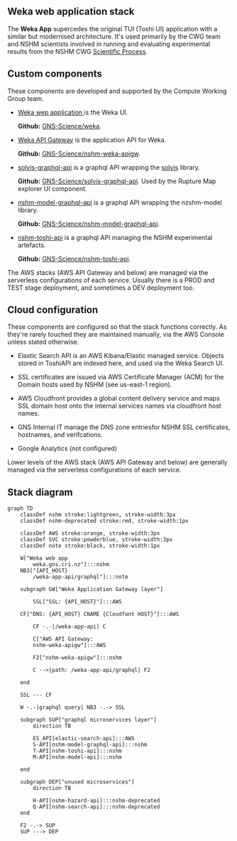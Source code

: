 ## Weka web application stack

The **Weka App** supercedes the original TUI (Toshi UI) application with a similar but modernised architecture. 
It's used primarily by the CWG team and NSHM scientists
involved in running and evaluating experimental results from the NSHM CWG [Scientific Process](./science_process/).

## Custom components

These components are developed and supported by the Compute Working Group team.

 - [Weka wep application ](/nzshm-documentation/components/weka/) is the Weka UI.
    
    **Github:** [GNS-Science/weka](https://github.com/GNS-Science/weka).

 - [Weka API Gateway](/nzshm-documentation/components/nshm_weka_apigw/) is the application API for Weka.
    
    **Github:** [GNS-Science/nshm-weka-apigw](https://github.com/GNS-Science/nshm-weka-apigw).

 - [solvis-graphql-api](/nzshm-documentation/components/solvis_graphql_api) is a graphql API wrapping the [solvis](https://github.com/GNS-Science/solvis) library. 
    
    **Github:** [GNS-Science/solvis-graphql-api](https://github.com/GNS-Science/solvis-graphql-api). Used by the Rupture Map explorer UI component.

 - [nshm-model-graphql-api](/nzshm-documentation/components/nshm-model-graphql-api) is a graphql API wrapping the nzshm-model library. 
    
    **Github:** [GNS-Science/nshm-model-graphql-api](https://github.com/GNS-Science/nshm-model-graphql-api).

 - [nshm-toshi-api](/nzshm-documentation/components/nshm_toshi_api) is a graphql API managing the NSHM experimental artefacts.
    
    **Github:** [GNS-Science/nshm-toshi-api](https://github.com/GNS-Science/nshm-toshi-api).

The AWS stacks (AWS API Gateway and below) are managed via the serverless configurations of each service. 
Usually there is a PROD and TEST stage deployment, and sometimes a DEV deployment too.


## Cloud configuration

These components are configured so that the stack functions correctly. As they're rarely touched they are maintained manually,
 via the AWS Console unless stated otherwise.

 - Elastic Search API is an AWS Kibana/Elastic managed service. Objects stored in ToshiAPI are indexed here, and used via the Weka Search UI.

 - SSL certificates are issued via AWS Certificate Manager (ACM) for the Domain hosts used by NSHM (see us-east-1 region).

 - AWS Cloudfront provides a global content delivery service and maps SSL domain host onto the internal services names via cloudfront host names.

 - GNS Internal IT manage the DNS zone entriesfor NSHM SSL certificates, hostnames, and verifcations.

 - Google Analytics (not configured)

Lower levels of the AWS stack (AWS API Gateway and below) are generally managed via the serverless configurations of each service.

## Stack diagram

```mermaid
graph TD
    classDef nshm stroke:lightgreen, stroke-width:3px
    classDef nshm-deprecated stroke:red, stroke-width:1px

    classDef AWS stroke:orange, stroke-width:3px
    classDef SVC stroke:powderblue, stroke-width:3px
    classDef note stroke:black, stroke-width:1px
    
    W["Weka web app
        weka.gns.cri.nz"]:::nshm
    NB3["{API_HOST}
        /weka-app-api/graphql"]:::note 

    subgraph GW["Weka Application Gateway layer"]

        SSL["SSL: {API_HOST}"]:::AWS
        
    CF["DNS: {API_HOST} CNAME {Cloudfont HOST}"]:::AWS

        CF -.-|/weka-app-api| C

        C["AWS API Gateway:
        nshm-weka-apigw"]:::AWS
        
        F2["nshm-weka-apigw"]:::nshm

        C -->|path: /weka-app-api/graphql| F2

    end

    SSL --- CF

    W -.-|graphql query| NB3 -.-> SSL

    subgraph SUP["graphql microservices layer"]
        direction TB

        ES_API[elastic-search-api]:::AWS
        S-API[nshm-model-graphql-api]:::nshm
        T-API[nshm-toshi-api]:::nshm
        M-API[nshm-model-api]:::nshm

    end

    subgraph DEP["unused microservices"]
        direction TB

        H-API[nshm-hazard-api]:::nshm-deprecated
        Q-API[nshm-search-api]:::nshm-deprecated
    end

    F2 -.-> SUP
    SUP ---> DEP

```
